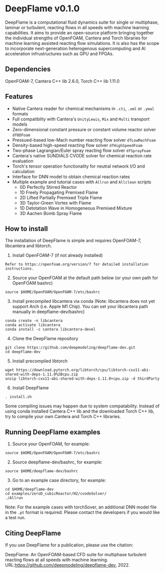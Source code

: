 # DeepFlame v0.1.0
DeepFlame is a computational fluid dynamics suite for single or multiphase, laminar or turbulent, reacting flows in all speeds with machine learning capabilities. It aims to provide an open-source platform bringing together the individual strengths of OpenFOAM, Cantera and Torch libraries for machine learning assisted reacting flow simulations. It is also has the scope to incorporate next-generation heterogenous supercomputing and AI acceleration infrustructures such as GPU and FPGAs.  

## Dependencies
OpenFOAM-7, Cantera C++ lib 2.6.0, Torch C++ lib 1.11.0

## Features
- Native Cantera reader for chemical mechanisms in `.cti`, `.xml` or `.ymal` formats
- Full compatiblity with Cantera's `UnityLewis`, `Mix` and `Multi` transport models
- Zero-dimensional constant pressure or constant volume reactor solver `df0DFoam`
- Pressued-based low-Mach number reacting flow solver `dfLowMachFoam`
- Density-based high-speed reacting flow solver `dfHighSpeedFoam`
- Two-phase Lagrangian/Euler spray reacting flow solver `dfSprayFoam`
- Cantera's native SUNDIALS CVODE solver for chemical reaction rate evaluation
- Torch's tensor operation functionality for neutral network I/O and calculation
- Interface for DNN model to obtain chemical reaction rates 
- Multiple example and tutorial cases with `Allrun` and `Allclean` scripts
  - 0D Perfectly Stirred Reactor
  - 1D Freely Propagating Premixed Flame
  - 2D Lifted Partially Premixed Triple Flame
  - 3D Taylor-Green Vortex with Flame
  - 1D Detotation Wave in Homogeneous Premixed Mixture
  - 3D Aachen Bomb Spray Flame

## How to install
The installation of DeepFlame is simple and requires OpenFOAM-7, libcantera and libtorch. 

1. Install OpenFOAM-7 (if not already installed)
```
Refer to https://openfoam.org/version/7 for detailed installation instructions.
```
2. Source your OpenFOAM at the default path below (or your own path for OpenFOAM bashrc)
```
source $HOME/OpenFOAM/OpenFOAM-7/etc/bashrc 
```
3. Install precompiled libcantera via conda (Note: libcantera does not yet support Arch (i.e. Apple M1 Chip). You can set your libcantera path manually in deepflame-dev/bashrc)
```
conda create -n libcantera
conda activate libcantera
conda install -c cantera libcantera-devel
```
4. Clone the DeepFlame repository
```
git clone https://github.com/deepmodeling/deepflame-dev.git
cd deepflame-dev
```
5. Install precompiled libtorch 
```
wget https://download.pytorch.org/libtorch/cpu/libtorch-cxx11-abi-shared-with-deps-1.11.0%2Bcpu.zip
unzip libtorch-cxx11-abi-shared-with-deps-1.11.0+cpu.zip -d thirdParty
```
6. Install DeepFlame
```
. install.sh
```
Some compiling issues may happen due to system compatability. Instead of using conda installed Cantera C++ lib and the downloaded Torch C++ lib, try to compile your own Cantera and Torch C++ libraries.

## Running DeepFlame examples
1. Source your OpenFOAM, for example:
```
source $HOME/OpenFOAM/OpenFOAM-7/etc/bashrc 
```
2. Source deepflame-dev/bashrc, for example:
```
source $HOME/deepflame-dev/bashrc
```
3. Go to an example case directory, for example:
```
cd $HOME/deepflame-dev
cd examples/zeroD_cubicReactor/H2/cvodeSolver/
./Allrun
```

Note: For the example cases with torchSover, an additional DNN model file in the `.pt` format is required. Please contact the developers if you would like a test run. 


## Citing DeepFlame
If you use DeepFlame for a publication, please use the citation: 

DeepFlame: An OpenFOAM-based CFD suite for multiphase turbulent reacting flows at all speeds with machine learning. URL:https://github.com/deepmodeling/deepflame-dev, 2022.
